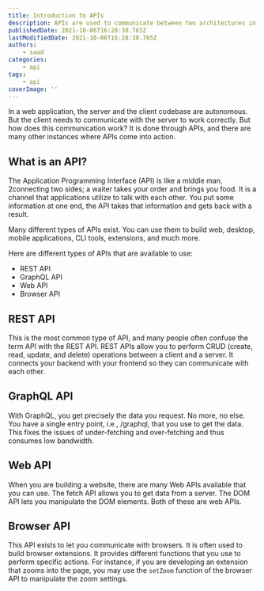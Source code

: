 ```yaml
---
title: Introduction to APIs
description: APIs are used to communicate between two architectures in order to perform CRUD operations. Let's take a deeper look at it.
publishedDate: 2021-10-06T16:28:30.765Z
lastModifiedDate: 2021-10-06T16:28:30.765Z
authors:
    - saad
categories:
    - api
tags:
    - api
coverImage: ''
---
```


<Lead>
	In a web application, the server and the client codebase are autonomous. But
	the client needs to communicate with the server to work correctly. But how
	does this communication work? It is done through APIs, and there are many
	other instances where APIs come into action.
</Lead>

## What is an API?

The Application Programming Interface (API) is like a middle man, 2connecting two sides; a waiter takes your order and brings you food. It is a channel that applications utilize to talk with each other. You put some information at one end, the API takes that information and gets back with a result.

Many different types of APIs exist. You can use them to build web, desktop, mobile applications, CLI tools, extensions, and much more.

Here are different types of APIs that are available to use:

-   REST API
-   GraphQL API
-   Web API
-   Browser API

## REST API

This is the most common type of API, and many people often confuse the term API with the REST API. REST APIs allow you to perform CRUD (create, read, update, and delete) operations between a client and a server. It connects your backend with your frontend so they can communicate with each other.

## GraphQL API

With GraphQL, you get precisely the data you request. No more, no else. You have a single entry point, i.e., /graphql, that you use to get the data. This fixes the issues of under-fetching and over-fetching and thus consumes low bandwidth.

## Web API

When you are building a website, there are many Web APIs available that you can use. The fetch API allows you to get data from a server. The DOM API lets you manipulate the DOM elements. Both of these are web APIs.

## Browser API

This API exists to let you communicate with browsers. It is often used to build browser extensions. It provides different functions that you use to perform specific actions. For instance, if you are developing an extension that zooms into the page, you may use the `setZoom` function of the browser API to manipulate the zoom settings.

